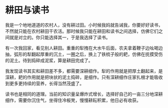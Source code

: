 # 耕田与读书
我是一个地地道道的农村人，没有耕过田。小时候我妈就告诫我，你要好好读书，不然就只能在农村耕田干农活。那时候我只能在耕田和读书之间选择，仿佛它们之间就是对立的。你只能选择其一，于是我选择了读书。

有一次我回家，看见别人耕田。重重的犁拽在大水牛后面，农夫拿着鞭子边吆喝边抽，弧形的犁翻起厚重的沉土，一圈之后，换上了铁梳子般的耙，仿佛在抚摸受伤的泥土。待到捣碎成泥浆，算是耕田完成了。

我发现读书其实和耕田差不多，都需要深耕细作。犁的作用就是把厚土翻起来，是深耕，耙的作用就是把块状的泥土捣碎，是细作。只有深耕细作庄家扎根才能吸收到更多更持续的营养，长得当然茂盛了。

读书也是相同的道理。当前的知识量呈爆炸式增长，选择好自己的一亩三分地深耕细作，需要你沉住气，坐得住冷板凳，慢慢耕耘积累，他日必有收获。

